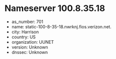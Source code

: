 # Nameserver 100.8.35.18

* as_number: 701
* name: static-100-8-35-18.nwrknj.fios.verizon.net.
* city: Harrison
* country: US
* organization: UUNET
* version: Unknown
* dnssec: Unknown
